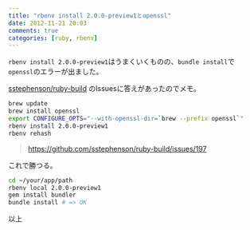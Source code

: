 ```yaml
---
title: "rbenv install 2.0.0-preview1とopenssl"
date: 2012-11-21 20:03
comments: true
categories: [ruby, rbenv]
---
```

`rbenv install 2.0.0-preview1`はうまくいくものの、`bundle install`で`openssl`のエラーが出ました。

[sstephenson/ruby-build](https://github.com/sstephenson/ruby-build) のIssuesに答えがあったのでメモ。

``` sh
brew update
brew install openssl
export CONFIGURE_OPTS="--with-openssl-dir=`brew --prefix openssl`"
rbenv install 2.0.0-preview1
rbenv rehash
```

> https://github.com/sstephenson/ruby-build/issues/197

これで勝つる。

``` sh
cd ~/your/app/path
rbenv local 2.0.0-preview1
gem install bundler
bundle install # => OK
```

以上
